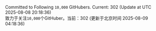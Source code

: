Committed to Following `10,000` GitHubers. Current: <!-- FOLLOWING_COUNT -->302<!-- FOLLOWING_COUNT --> (Update at UTC <!-- LAST_UPDATED -->2025-08-08 20:18:36<!-- LAST_UPDATED -->)<br>
致力于关注`10,000`个GitHuber。当前：<!-- FOLLOWING_COUNT -->302<!-- FOLLOWING_COUNT --> (更新于北京时间 <!-- LAST_UPDATED_CST -->2025-08-09 04:18:36<!-- LAST_UPDATED_CST -->)
